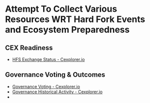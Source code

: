 # Attempt To Collect Various Resources WRT Hard Fork Events and Ecosystem Preparedness

## CEX Readiness
- [HFS Exchange Status - Cexplorer.io](https://cexplorer.io/hfs)

## Governance Voting & Outcomes
- [Governance Voting - Cexplorer.io](https://cexplorer.io/governance/voting)
- [Governance Historical Activity - Cexplorer.io](https://cexplorer.io/governance/activity)
- 
